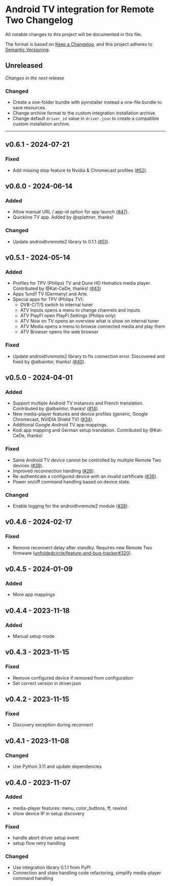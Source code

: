 # Android TV integration for Remote Two Changelog

All notable changes to this project will be documented in this file.

The format is based on [Keep a Changelog](https://keepachangelog.com/en/1.0.0/),
and this project adheres to [Semantic Versioning](https://semver.org/spec/v2.0.0.html).

## Unreleased
_Changes in the next release_

### Changed
- Create a one-folder bundle with pyinstaller instead a one-file bundle to save resources.
- Change archive format to the custom integration installation archive.
- Change default `driver_id` value in `driver.json` to create a compatible custom installation archive.

---

## v0.6.1 - 2024-07-21
### Fixed
- Add missing stop feature to Nvidia & Chromecast profiles ([#52](https://github.com/unfoldedcircle/integration-androidtv/issues/52)).

## v0.6.0 - 2024-06-14
### Added
- Allow manual URL / app-id option for app launch ([#47](https://github.com/unfoldedcircle/integration-androidtv/issues/47)).
- Quickline TV app. Added by @splattner, thanks! 
### Changed
- Update androidtvremote2 library to 0.1.1 ([#51](https://github.com/unfoldedcircle/integration-androidtv/pull/51)).

## v0.5.1 - 2024-05-14
### Added
- Profiles for TPV (Philips) TV and Dune HD Homatics media player. Contributed by @Kat-CeDe, thanks! ([#43](https://github.com/unfoldedcircle/integration-androidtv/pull/43))
- Apps 1und1 TV (Germany) and Arte.
- Special apps for TPV (Philips TV):
  - DVB-C/T/S switch to internal tuner
  - ATV Inputs opens a menu to change channels and inputs
  - ATV PlayFI open PlayFI Settings (Philips only)
  - ATV Now on TV opens an overview what is show on internal tuner
  - ATV Media opens a menu to browse connected media and play them
  - ATV Browser opens the web browser
### Fixed
- Update androidtvremote2 library to fix connection error. Discovered and fixed by @albaintor, thanks! ([#40](https://github.com/unfoldedcircle/integration-androidtv/issues/40)).

## v0.5.0 - 2024-04-01
### Added
- Support multiple Android TV instances and French translation. Contributed by @albaintor, thanks! ([#14](https://github.com/unfoldedcircle/integration-androidtv/issues/14)).
- New media-player features and device profiles (generic, Google Chromecast, NVIDIA Shield TV) ([#34](https://github.com/unfoldedcircle/integration-androidtv/pull/34)).
- Additional Google Android TV app mappings.
- Kodi app mapping and German setup translation. Contributed by @Kat-CeDe, thanks!
### Fixed
- Same Android TV device cannot be controlled by multiple Remote Two devices ([#39](https://github.com/unfoldedcircle/integration-androidtv/issues/39)).
- Improved reconnection handling ([#28](https://github.com/unfoldedcircle/integration-androidtv/issues/28)).
- Re-authenticate a configured device with an invalid certificate ([#36](https://github.com/unfoldedcircle/integration-androidtv/pull/36)).
- Power on/off command handling based on device state.
### Changed
- Enable logging for the androidtvremote2 module ([#28](https://github.com/unfoldedcircle/integration-androidtv/issues/28)).

## v0.4.6 - 2024-02-17
### Fixed
- Remove reconnect delay after standby. Requires new Remote Two firmware ([unfoldedcircle/feature-and-bug-tracker#320](https://github.com/unfoldedcircle/feature-and-bug-tracker/issues/320)).

## v0.4.5 - 2024-01-09
### Added
- More app mappings

## v0.4.4 - 2023-11-18
### Added
- Manual setup mode

## v0.4.3 - 2023-11-15
### Fixed
- Remove configured device if removed from configuration
- Set correct version in driver.json

## v0.4.2 - 2023-11-15
### Fixed
- Discovery exception during reconnect

## v0.4.1 - 2023-11-08
### Changed
- Use Python 3.11 and update dependencies

## v0.4.0 - 2023-11-07
### Added
- media-player features: menu, color_buttons, ff, rewind
- show device IP in setup discovery

### Fixed
- handle abort driver setup event
- setup flow retry handling

### Changed
- Use integration library 0.1.1 from PyPI
- Connection and state handling code refactoring, simplify media-player command handling
